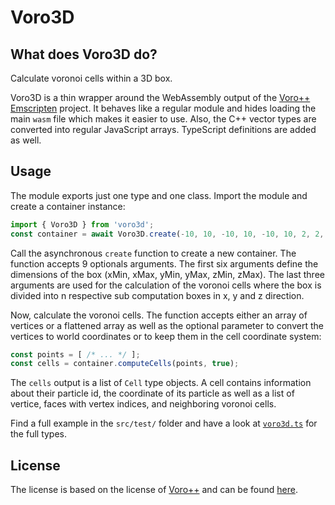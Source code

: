 # Voro3D

## What does Voro3D do?
Calculate voronoi cells within a 3D box.

Voro3D is a thin wrapper around the WebAssembly output of the [Voro++ Emscripten](https://github.com/LukPopp0/Voro-Emscripten) project. It behaves like a regular module and hides loading the main `wasm` file which makes it easier to use. Also, the C++ vector types are converted into regular JavaScript arrays. TypeScript definitions are added as well.

## Usage

The module exports just one type and one class. Import the module and create a container instance:
```javascript
import { Voro3D } from 'voro3d';
const container = await Voro3D.create(-10, 10, -10, 10, -10, 10, 2, 2, 2);
```
Call the asynchronous `create` function to create a new container. The function accepts 9 optionals arguments. The first six arguments define the dimensions of the box (xMin, xMax, yMin, yMax, zMin, zMax). The last three arguments are used for the calculation of the voronoi cells where the box is divided into n respective sub computation boxes in x, y and z direction.

Now, calculate the voronoi cells. The function accepts either an array of vertices or a flattened array as well as the optional parameter to convert the vertices to world coordinates or to keep them in the cell coordinate system:
```javascript
const points = [ /* ... */ ];
const cells = container.computeCells(points, true);
```

The `cells` output is a list of `Cell` type objects. A cell contains information about their particle id, the coordinate of its particle as well as a list of vertice, faces with vertex indices, and neighboring voronoi cells.

Find a full example in the `src/test/` folder and have a look at [`voro3d.ts`](./src/voro3d.ts) for the full types.


## License

The license is based on the license of [Voro++](https://math.lbl.gov/voro++/) and can be found [here](./LICENSE).
